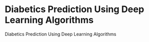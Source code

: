# Diabetics Prediction Using Deep Learning Algorithms
Diabetics Prediction Using Deep Learning Algorithms
